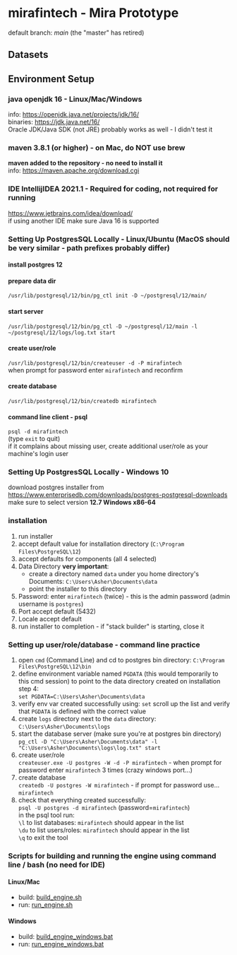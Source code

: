 # mirafintech - Mira Prototype

default branch: *main*  (the "master" has retired)

## Datasets

## Environment Setup

### java openjdk 16 - Linux/Mac/Windows
info: https://openjdk.java.net/projects/jdk/16/ \
binaries: https://jdk.java.net/16/ \
Oracle JDK/Java SDK (not JRE) probably works as well - I didn't test it

### maven 3.8.1 (or higher) - on Mac, do NOT use brew
**maven added to the repository - no need to install it** \
info: https://maven.apache.org/download.cgi

### IDE IntellijIDEA 2021.1 - Required for coding, not required for running
https://www.jetbrains.com/idea/download/ \
if using another IDE make sure Java 16 is supported

### Setting Up PostgresSQL Locally - Linux/Ubuntu (MacOS should be very similar - path prefixes probably differ)
#### install postgres 12
#### prepare data dir
`/usr/lib/postgresql/12/bin/pg_ctl init -D ~/postgresql/12/main/`
#### start server
`/usr/lib/postgresql/12/bin/pg_ctl -D ~/postgresql/12/main -l ~/postgresql/12/logs/log.txt start`
#### create user/role
`/usr/lib/postgresql/12/bin/createuser -d -P mirafintech` \
when prompt for password enter `mirafintech` and reconfirm 
#### create database
`/usr/lib/postgresql/12/bin/createdb mirafintech`
#### command line client - psql
`psql -d mirafintech` \
(type `exit` to quit) \
if it complains about missing user, create additional user/role as your machine's login user

### Setting Up PostgresSQL Locally - Windows 10

download postgres installer from https://www.enterprisedb.com/downloads/postgres-postgresql-downloads \
   make sure to select version **12.7 Windows x86-64**

### installation
1. run installer
2. accept default value for installation directory (`C:\Program Files\PostgreSQL\12`)
3. accept defaults for components (all 4 selected)
4. Data Directory  **very important**: 
   - create a directory named `data` under you home directory's Documents: `C:\Users\Asher\Documents\data`
   - point the installer to this directory
5. Password: enter `mirafintech` (twice) - this is the admin password (admin username is `postgres`)
6. Port accept default (5432)
7. Locale accept default
8. run installer to completion - if "stack builder" is starting, close it

### Setting up user/role/database - command line practice
1. open `cmd` (Command Line) and cd to postgres bin directory: `C:\Program Files\PostgreSQL\12\bin`
2. define environment variable named `PGDATA` (this would temporarily to this cmd session) to point to the data directory created on installation step 4: \
   `set PGDATA=C:\Users\Asher\Documents\data`
3. verify env var created successfully using:
   `set` 
   scroll up the list and verify that `PGDATA` is defined with the correct value
4. create `logs` directory next to the `data` directory: `C:\Users\Asher\Documents\logs`
5. start the database server (make sure you're at postgres bin directory) \
   `pg_ctl -D "C:\Users\Asher\Documents\data" -l "C:\Users\Asher\Documents\logs\log.txt" start`
6. create user/role \
   `createuser.exe -U postgres -W -d -P mirafintech` - when prompt for password enter `mirafintech` 3 times (crazy windows port...)
7. create database \
   `createdb -U postgres -W mirafintech` - if prompt for password use... `mirafintech`
8. check that everything created successfully: \
   `psql -U postgres -d mirafintech` (password=`mirafintech`) \
   in the psql tool run: \
   `\l` to list databases: `mirafintech` should appear in the list \
   `\du` to list users/roles: `mirafintech` should appear in the list \
   `\q` to exit the tool

### Scripts for building and running the engine using command line / bash (no need for IDE)

#### Linux/Mac
- build: [build_engine.sh](https://github.com/ashercohen/mirafintech/blob/main/engine/build_engine.sh)
- run: [run_engine.sh](https://github.com/ashercohen/mirafintech/blob/main/engine/run_engine.sh)

#### Windows
- build: [build_engine_windows.bat](https://github.com/ashercohen/mirafintech/blob/main/engine/build_engine_windows.bat)
- run: [run_engine_windows.bat](https://github.com/ashercohen/mirafintech/blob/main/engine/run_engine_windows.bat)
